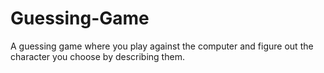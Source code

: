 # Guessing-Game
A guessing game where you play against the computer and figure out the character you choose by describing them. 
